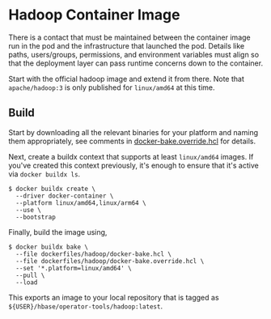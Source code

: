 # Hadoop Container Image

There is a contact that must be maintained between the container image run in the pod and the
infrastructure that launched the pod. Details like paths, users/groups, permissions, and
environment variables must align so that the deployment layer can pass runtime concerns down to
the container.

Start with the official hadoop image and extend it from there. Note that `apache/hadoop:3` is only
published for `linux/amd64` at this time.

## Build

Start by downloading all the relevant binaries for your platform and naming them appropriately,
see comments in [docker-bake.override.hcl](./docker-bake.override.hcl) for details.

Next, create a buildx context that supports at least `linux/amd64` images. If you've created
this context previously, it's enough to ensure that it's active via `docker buildx ls`.

```shell
$ docker buildx create \
  --driver docker-container \
  --platform linux/amd64,linux/arm64 \
  --use \
  --bootstrap
```

Finally, build the image using,

```shell
$ docker buildx bake \
  --file dockerfiles/hadoop/docker-bake.hcl \
  --file dockerfiles/hadoop/docker-bake.override.hcl \
  --set '*.platform=linux/amd64' \
  --pull \
  --load
```

This exports an image to your local repository that is tagged as
`${USER}/hbase/operator-tools/hadoop:latest`.
